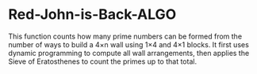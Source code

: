 # Red-John-is-Back-ALGO

This function counts how many prime numbers can be formed from the number of ways to build a 4×n wall using 1×4 and 4×1 blocks. It first uses dynamic programming to compute all wall arrangements, then applies the Sieve of Eratosthenes to count the primes up to that total.
